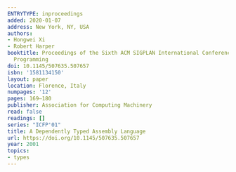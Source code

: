 ```yaml
---
ENTRYTYPE: inproceedings
added: 2020-01-07
address: New York, NY, USA
authors:
- Hongwei Xi
- Robert Harper
booktitle: Proceedings of the Sixth ACM SIGPLAN International Conference on Functional
  Programming
doi: 10.1145/507635.507657
isbn: '1581134150'
layout: paper
location: Florence, Italy
numpages: '12'
pages: 169–180
publisher: Association for Computing Machinery
read: false
readings: []
series: "ICFP'01"
title: A Dependently Typed Assembly Language
url: https://doi.org/10.1145/507635.507657
year: 2001
topics:
- types
---
```

